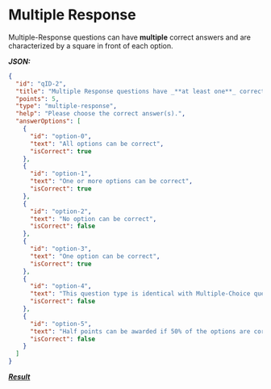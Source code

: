 # Multiple Response

Multiple-Response questions can have **multiple** correct answers and are characterized by a square in front of each option.

**_JSON:_**

```json
{
  "id": "qID-2",
  "title": "Multiple Response questions have _**at least one**_ correct answer. This type of question is represented by a square in front of each option. <br /> Please note that _**all**_ correct options must be selected, otherwise there will be no points awarded.<br /> How many options can be correct?",
  "points": 5,
  "type": "multiple-response",
  "help": "Please choose the correct answer(s).",
  "answerOptions": [
    {
      "id": "option-0",
      "text": "All options can be correct",
      "isCorrect": true
    },
    {
      "id": "option-1",
      "text": "One or more options can be correct",
      "isCorrect": true
    },
    {
      "id": "option-2",
      "text": "No option can be correct",
      "isCorrect": false
    },
    {
      "id": "option-3",
      "text": "One option can be correct",
      "isCorrect": true
    },
    {
      "id": "option-4",
      "text": "This question type is identical with Multiple-Choice questions",
      "isCorrect": false
    },
    {
      "id": "option-5",
      "text": "Half points can be awarded if 50% of the options are correct",
      "isCorrect": false
    }
  ]
}
```

**_[Result](https://repeatio.netlify.app/module/types_1/question/qID-2?mode=practice&order=chronological)_**

